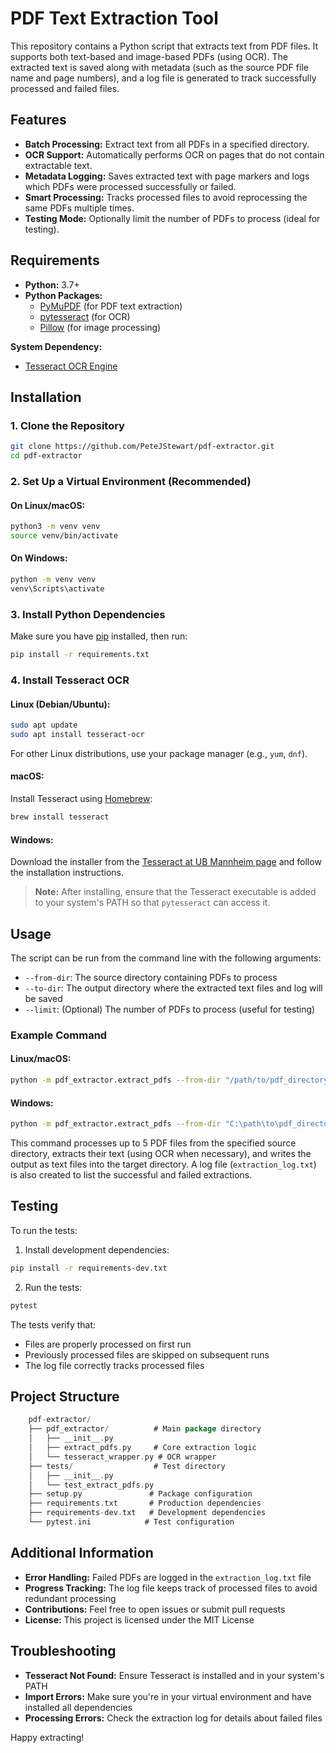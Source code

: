 # PDF Text Extraction Tool

This repository contains a Python script that extracts text from PDF files. It supports both text-based and image-based PDFs (using OCR). The extracted text is saved along with metadata (such as the source PDF file name and page numbers), and a log file is generated to track successfully processed and failed files.

## Features

- **Batch Processing:** Extract text from all PDFs in a specified directory.
- **OCR Support:** Automatically performs OCR on pages that do not contain extractable text.
- **Metadata Logging:** Saves extracted text with page markers and logs which PDFs were processed successfully or failed.
- **Smart Processing:** Tracks processed files to avoid reprocessing the same PDFs multiple times.
- **Testing Mode:** Optionally limit the number of PDFs to process (ideal for testing).

## Requirements

- **Python:** 3.7+
- **Python Packages:**
  - [PyMuPDF](https://pymupdf.readthedocs.io/en/latest/) (for PDF text extraction)
  - [pytesseract](https://pypi.org/project/pytesseract/) (for OCR)
  - [Pillow](https://python-pillow.org/) (for image processing)

**System Dependency:**
- [Tesseract OCR Engine](https://github.com/tesseract-ocr/tesseract)

## Installation

### 1. Clone the Repository

```bash
git clone https://github.com/PeteJStewart/pdf-extractor.git
cd pdf-extractor
```

### 2. Set Up a Virtual Environment (Recommended)

#### On Linux/macOS:

```bash
python3 -m venv venv
source venv/bin/activate
```

#### On Windows:

```bash
python -m venv venv
venv\Scripts\activate
```

### 3. Install Python Dependencies

Make sure you have [pip](https://pip.pypa.io/) installed, then run:

```bash
pip install -r requirements.txt
```

### 4. Install Tesseract OCR

#### Linux (Debian/Ubuntu):

```bash
sudo apt update
sudo apt install tesseract-ocr
```

For other Linux distributions, use your package manager (e.g., `yum`, `dnf`).

#### macOS:

Install Tesseract using [Homebrew](https://brew.sh/):

```bash
brew install tesseract
```

#### Windows:

Download the installer from the [Tesseract at UB Mannheim page](https://github.com/UB-Mannheim/tesseract/wiki) and follow the installation instructions.  
> **Note:** After installing, ensure that the Tesseract executable is added to your system's PATH so that `pytesseract` can access it.

## Usage

The script can be run from the command line with the following arguments:

- `--from-dir`: The source directory containing PDFs to process
- `--to-dir`: The output directory where the extracted text files and log will be saved
- `--limit`: (Optional) The number of PDFs to process (useful for testing)

### Example Command

#### Linux/macOS:

```bash
python -m pdf_extractor.extract_pdfs --from-dir "/path/to/pdf_directory" --to-dir "/path/to/output_directory" --limit 5
```

#### Windows:

```bash
python -m pdf_extractor.extract_pdfs --from-dir "C:\path\to\pdf_directory" --to-dir "C:\path\to\output_directory" --limit 5
```

This command processes up to 5 PDF files from the specified source directory, extracts their text (using OCR when necessary), and writes the output as text files into the target directory. A log file (`extraction_log.txt`) is also created to list the successful and failed extractions.

## Testing

To run the tests:

1. Install development dependencies:
```bash
pip install -r requirements-dev.txt
```

2. Run the tests:
```bash
pytest
```

The tests verify that:
- Files are properly processed on first run
- Previously processed files are skipped on subsequent runs
- The log file correctly tracks processed files

## Project Structure
```go
    pdf-extractor/
    ├── pdf_extractor/          # Main package directory
    │   ├── __init__.py
    │   ├── extract_pdfs.py     # Core extraction logic
    │   └── tesseract_wrapper.py # OCR wrapper
    ├── tests/                  # Test directory
    │   ├── __init__.py
    │   └── test_extract_pdfs.py
    ├── setup.py               # Package configuration
    ├── requirements.txt       # Production dependencies
    ├── requirements-dev.txt   # Development dependencies
    └── pytest.ini            # Test configuration
```

## Additional Information

- **Error Handling:** Failed PDFs are logged in the `extraction_log.txt` file
- **Progress Tracking:** The log file keeps track of processed files to avoid redundant processing
- **Contributions:** Feel free to open issues or submit pull requests
- **License:** This project is licensed under the MIT License

## Troubleshooting

- **Tesseract Not Found:** Ensure Tesseract is installed and in your system's PATH
- **Import Errors:** Make sure you're in your virtual environment and have installed all dependencies
- **Processing Errors:** Check the extraction log for details about failed files

Happy extracting!
